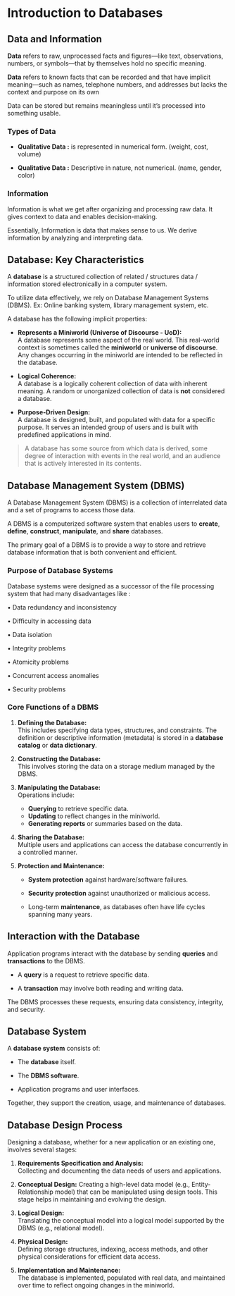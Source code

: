 
# Introduction to Databases


## Data and Information

**Data** refers to raw, unprocessed facts and figures—like text, observations, numbers, or symbols—that by themselves hold no specific meaning.

**Data** refers to known facts that can be recorded and that have implicit meaning—such as names, telephone numbers, and addresses but lacks the context and purpose on its own

Data can be stored but remains meaningless until it’s processed into something usable.

### Types of Data

* **Qualitative Data :** is represented in numerical form. (weight, cost, volume)

* **Qualitative Data :** Descriptive in nature, not numerical. (name, gender, color)

### Information

Information is what we get after organizing and processing raw data. It gives context to data and enables decision-making. 

Essentially, Information is data that makes sense to us. We derive information by analyzing and interpreting data.


## Database: Key Characteristics

A **database** is a structured collection of related / structures data / information stored electronically in a computer system.

To utilize data effectively, we rely on Database Management Systems (DBMS). Ex: Online banking system, library management system, etc.

A database has the following implicit properties:

- **Represents a Miniworld (Universe of Discourse - UoD):**  
    A database represents some aspect of the real world. This real-world context is sometimes called the **miniworld** or **universe of discourse**. Any changes occurring in the miniworld are intended to be reflected in the database.
    
- **Logical Coherence:**  
    A database is a logically coherent collection of data with inherent meaning. A random or unorganized collection of data is **not** considered a database.
    
- **Purpose-Driven Design:**  
    A database is designed, built, and populated with data for a specific purpose. It serves an intended group of users and is built with predefined applications in mind.

> A database has some source from which data is derived, some degree of interaction with events in the real world, and an audience that is actively interested in its contents.  

## Database Management System (DBMS)

A Database Management System (DBMS) is a collection of interrelated data and a set of programs to access those data. 

A DBMS is a computerized software system that enables users to **create**, **define**, **construct**, **manipulate**, and **share** databases.

The primary goal of a DBMS is to provide a way to store and retrieve database information that is both convenient and efficient.

### Purpose of Database Systems

Database systems were designed as a successor of the file processing system that had many disadvantages like :

• Data redundancy and inconsistency

• Difficulty in accessing data

• Data isolation

• Integrity problems

• Atomicity problems

• Concurrent access anomalies

• Security problems

### Core Functions of a DBMS

1. **Defining the Database:**  
    This includes specifying data types, structures, and constraints. The definition or descriptive information (metadata) is stored in a **database catalog** or **data dictionary**.
    
2. **Constructing the Database:**  
    This involves storing the data on a storage medium managed by the DBMS.
    
3. **Manipulating the Database:**  
    Operations include:
    - **Querying** to retrieve specific data.
    - **Updating** to reflect changes in the miniworld.
    - **Generating reports** or summaries based on the data.
    
4. **Sharing the Database:**  
    Multiple users and applications can access the database concurrently in a controlled manner.
    
5. **Protection and Maintenance:**
    
    - **System protection** against hardware/software failures.
        
    - **Security protection** against unauthorized or malicious access.
        
    - Long-term **maintenance**, as databases often have life cycles spanning many years.
        
## Interaction with the Database

Application programs interact with the database by sending **queries** and **transactions** to the DBMS.

- A **query** is a request to retrieve specific data.
    
- A **transaction** may involve both reading and writing data.

The DBMS processes these requests, ensuring data consistency, integrity, and security.

## Database System

A **database system** consists of:

- The **database** itself.
    
- The **DBMS software**.
    
- Application programs and user interfaces.

Together, they support the creation, usage, and maintenance of databases.

## Database Design Process

Designing a database, whether for a new application or an existing one, involves several stages:

1. **Requirements Specification and Analysis:**  
    Collecting and documenting the data needs of users and applications.
    
2. **Conceptual Design:** 
    Creating a high-level data model (e.g., Entity-Relationship model) that can be manipulated using design tools. This stage helps in maintaining and evolving the design.
    
3. **Logical Design:**  
    Translating the conceptual model into a logical model supported by the DBMS (e.g., relational model).
    
4. **Physical Design:**  
    Defining storage structures, indexing, access methods, and other physical considerations for efficient data access.
    
5. **Implementation and Maintenance:**  
    The database is implemented, populated with real data, and maintained over time to reflect ongoing changes in the miniworld.
    
